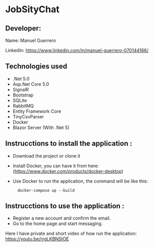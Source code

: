 # JobSityChat

## Developer:
Name: Manuel Guerrero

LinkedIn: https://www.linkedin.com/in/manuel-guerrero-070144166/

## Technologies used

- .Net 5.0
- Asp.Net Core 5.0
- SignalR
- Bootstrap 
- SQLite
- RabbitMQ
- Entity Framework Core
- TinyCsvParser
- Docker
- Blazor Server (With .Net 5)

## Instrucctions to install the application :

- Download the project or clone it
- Install Docker, you can have it from here: (https://www.docker.com/products/docker-desktop)
- Use Docker to run the application, the command will be like this:

  ````
	docker-compose up --build
	````

## Instrucctions to use the application :

- Register a new account and confirm the email.
- Go to the home page and start messaging.

Here I have private and short video of how run the application: https://youtu.be/rrgLKBNStOE
